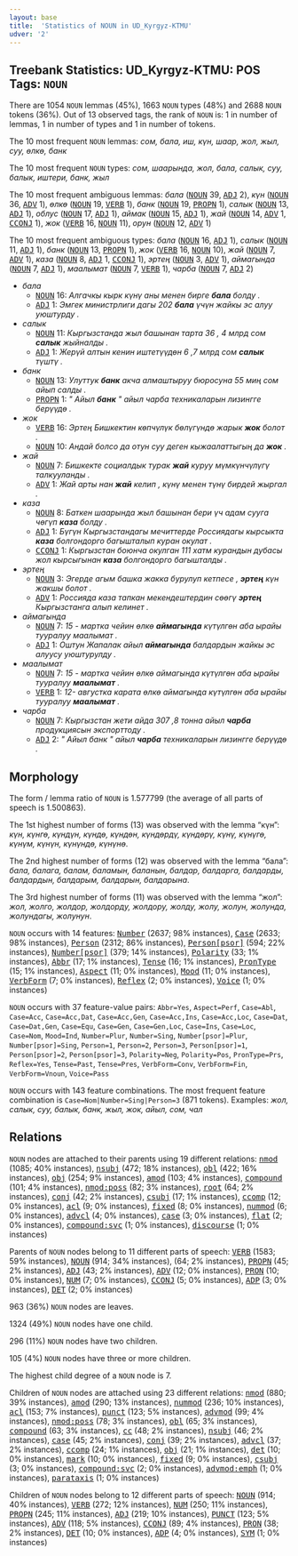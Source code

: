 ```yaml
---
layout: base
title:  'Statistics of NOUN in UD_Kyrgyz-KTMU'
udver: '2'
---
```


## Treebank Statistics: UD_Kyrgyz-KTMU: POS Tags: `NOUN`

There are 1054 `NOUN` lemmas (45%), 1663 `NOUN` types (48%) and 2688 `NOUN` tokens (36%).
Out of 13 observed tags, the rank of `NOUN` is: 1 in number of lemmas, 1 in number of types and 1 in number of tokens.

The 10 most frequent `NOUN` lemmas: <em>сом, бала, иш, күн, шаар, жол, жыл, суу, өлкө, банк</em>

The 10 most frequent `NOUN` types:  <em>сом, шаарында, жол, бала, салык, суу, балык, иштери, банк, жыл</em>

The 10 most frequent ambiguous lemmas: <em>бала</em> (<tt><a href="ky_ktmu-pos-NOUN.html">NOUN</a></tt> 39, <tt><a href="ky_ktmu-pos-ADJ.html">ADJ</a></tt> 2), <em>күн</em> (<tt><a href="ky_ktmu-pos-NOUN.html">NOUN</a></tt> 36, <tt><a href="ky_ktmu-pos-ADV.html">ADV</a></tt> 1), <em>өлкө</em> (<tt><a href="ky_ktmu-pos-NOUN.html">NOUN</a></tt> 19, <tt><a href="ky_ktmu-pos-VERB.html">VERB</a></tt> 1), <em>банк</em> (<tt><a href="ky_ktmu-pos-NOUN.html">NOUN</a></tt> 19, <tt><a href="ky_ktmu-pos-PROPN.html">PROPN</a></tt> 1), <em>салык</em> (<tt><a href="ky_ktmu-pos-NOUN.html">NOUN</a></tt> 13, <tt><a href="ky_ktmu-pos-ADJ.html">ADJ</a></tt> 1), <em>облус</em> (<tt><a href="ky_ktmu-pos-NOUN.html">NOUN</a></tt> 17, <tt><a href="ky_ktmu-pos-ADJ.html">ADJ</a></tt> 1), <em>аймак</em> (<tt><a href="ky_ktmu-pos-NOUN.html">NOUN</a></tt> 15, <tt><a href="ky_ktmu-pos-ADJ.html">ADJ</a></tt> 1), <em>жай</em> (<tt><a href="ky_ktmu-pos-NOUN.html">NOUN</a></tt> 14, <tt><a href="ky_ktmu-pos-ADV.html">ADV</a></tt> 1, <tt><a href="ky_ktmu-pos-CCONJ.html">CCONJ</a></tt> 1), <em>жок</em> (<tt><a href="ky_ktmu-pos-VERB.html">VERB</a></tt> 16, <tt><a href="ky_ktmu-pos-NOUN.html">NOUN</a></tt> 11), <em>орун</em> (<tt><a href="ky_ktmu-pos-NOUN.html">NOUN</a></tt> 12, <tt><a href="ky_ktmu-pos-ADV.html">ADV</a></tt> 1)

The 10 most frequent ambiguous types:  <em>бала</em> (<tt><a href="ky_ktmu-pos-NOUN.html">NOUN</a></tt> 16, <tt><a href="ky_ktmu-pos-ADJ.html">ADJ</a></tt> 1), <em>салык</em> (<tt><a href="ky_ktmu-pos-NOUN.html">NOUN</a></tt> 11, <tt><a href="ky_ktmu-pos-ADJ.html">ADJ</a></tt> 1), <em>банк</em> (<tt><a href="ky_ktmu-pos-NOUN.html">NOUN</a></tt> 13, <tt><a href="ky_ktmu-pos-PROPN.html">PROPN</a></tt> 1), <em>жок</em> (<tt><a href="ky_ktmu-pos-VERB.html">VERB</a></tt> 16, <tt><a href="ky_ktmu-pos-NOUN.html">NOUN</a></tt> 10), <em>жай</em> (<tt><a href="ky_ktmu-pos-NOUN.html">NOUN</a></tt> 7, <tt><a href="ky_ktmu-pos-ADV.html">ADV</a></tt> 1), <em>каза</em> (<tt><a href="ky_ktmu-pos-NOUN.html">NOUN</a></tt> 8, <tt><a href="ky_ktmu-pos-ADJ.html">ADJ</a></tt> 1, <tt><a href="ky_ktmu-pos-CCONJ.html">CCONJ</a></tt> 1), <em>эртең</em> (<tt><a href="ky_ktmu-pos-NOUN.html">NOUN</a></tt> 3, <tt><a href="ky_ktmu-pos-ADV.html">ADV</a></tt> 1), <em>аймагында</em> (<tt><a href="ky_ktmu-pos-NOUN.html">NOUN</a></tt> 7, <tt><a href="ky_ktmu-pos-ADJ.html">ADJ</a></tt> 1), <em>маалымат</em> (<tt><a href="ky_ktmu-pos-NOUN.html">NOUN</a></tt> 7, <tt><a href="ky_ktmu-pos-VERB.html">VERB</a></tt> 1), <em>чарба</em> (<tt><a href="ky_ktmu-pos-NOUN.html">NOUN</a></tt> 7, <tt><a href="ky_ktmu-pos-ADJ.html">ADJ</a></tt> 2)


* <em>бала</em>
  * <tt><a href="ky_ktmu-pos-NOUN.html">NOUN</a></tt> 16: <em>Алгачкы кырк күнү аны менен бирге <b>бала</b> болду .</em>
  * <tt><a href="ky_ktmu-pos-ADJ.html">ADJ</a></tt> 1: <em>Эмгек министрлиги дагы 202 <b>бала</b> үчүн жайкы эс алуу уюштурду .</em>
* <em>салык</em>
  * <tt><a href="ky_ktmu-pos-NOUN.html">NOUN</a></tt> 11: <em>Кыргызстанда жыл башынан тарта 36 , 4 млрд сом <b>салык</b> жыйналды .</em>
  * <tt><a href="ky_ktmu-pos-ADJ.html">ADJ</a></tt> 1: <em>Жерүй алтын кенин иштетүүдөн 6 ,7 млрд сом <b>салык</b> түштү .</em>
* <em>банк</em>
  * <tt><a href="ky_ktmu-pos-NOUN.html">NOUN</a></tt> 13: <em>Улуттук <b>банк</b> акча алмаштыруу бюросуна 55 миң сом айып салды .</em>
  * <tt><a href="ky_ktmu-pos-PROPN.html">PROPN</a></tt> 1: <em>" Айыл <b>банк</b> " айыл чарба техникаларын лизингге берүүдө .</em>
* <em>жок</em>
  * <tt><a href="ky_ktmu-pos-VERB.html">VERB</a></tt> 16: <em>Эртең Бишкектин көпчүлүк бөлүгүндө жарык <b>жок</b> болот .</em>
  * <tt><a href="ky_ktmu-pos-NOUN.html">NOUN</a></tt> 10: <em>Андай болсо да отун суу деген кыжаалаттыгың да <b>жок</b> .</em>
* <em>жай</em>
  * <tt><a href="ky_ktmu-pos-NOUN.html">NOUN</a></tt> 7: <em>Бишкекте социалдык турак <b>жай</b> куруу мүмкүнчүлүгү талкууланды .</em>
  * <tt><a href="ky_ktmu-pos-ADV.html">ADV</a></tt> 1: <em>Жай арты нан <b>жай</b> келип , күнү менен түнү бирдей жыргал .</em>
* <em>каза</em>
  * <tt><a href="ky_ktmu-pos-NOUN.html">NOUN</a></tt> 8: <em>Баткен шаарында жыл башынан бери үч адам сууга чөгүп <b>каза</b> болду .</em>
  * <tt><a href="ky_ktmu-pos-ADJ.html">ADJ</a></tt> 1: <em>Бүгүн Кыргызстандагы мечиттерде Россиядагы кырсыкта <b>каза</b> болгондорго багышталып куран окулат .</em>
  * <tt><a href="ky_ktmu-pos-CCONJ.html">CCONJ</a></tt> 1: <em>Кыргызстан боюнча окулган 111 хатм курандын дубасы жол кырсыгынан <b>каза</b> болгондорго багышталды .</em>
* <em>эртең</em>
  * <tt><a href="ky_ktmu-pos-NOUN.html">NOUN</a></tt> 3: <em>Эгерде агым башка жакка бурулуп кетпесе , <b>эртең</b> күн жакшы болот .</em>
  * <tt><a href="ky_ktmu-pos-ADV.html">ADV</a></tt> 1: <em>Россияда каза тапкан мекендештердин сөөгү <b>эртең</b> Кыргызстанга алып келинет .</em>
* <em>аймагында</em>
  * <tt><a href="ky_ktmu-pos-NOUN.html">NOUN</a></tt> 7: <em>15 - мартка чейин өлкө <b>аймагында</b> күтүлгөн аба ырайы тууралуу маалымат .</em>
  * <tt><a href="ky_ktmu-pos-ADJ.html">ADJ</a></tt> 1: <em>Оштун Жапалак айыл <b>аймагында</b> балдардын жайкы эс алуусу уюштурулду .</em>
* <em>маалымат</em>
  * <tt><a href="ky_ktmu-pos-NOUN.html">NOUN</a></tt> 7: <em>15 - мартка чейин өлкө аймагында күтүлгөн аба ырайы тууралуу <b>маалымат</b> .</em>
  * <tt><a href="ky_ktmu-pos-VERB.html">VERB</a></tt> 1: <em>12- августка карата өлкө аймагында күтүлгөн аба ырайы тууралуу <b>маалымат</b> .</em>
* <em>чарба</em>
  * <tt><a href="ky_ktmu-pos-NOUN.html">NOUN</a></tt> 7: <em>Кыргызстан жети айда 307 ,8 тонна айыл <b>чарба</b> продукциясын экспорттоду .</em>
  * <tt><a href="ky_ktmu-pos-ADJ.html">ADJ</a></tt> 2: <em>" Айыл банк " айыл <b>чарба</b> техникаларын лизингге берүүдө .</em>

## Morphology

The form / lemma ratio of `NOUN` is 1.577799 (the average of all parts of speech is 1.500863).

The 1st highest number of forms (13) was observed with the lemma “күн”: <em>күн, күнгө, күндүн, күндө, күндөн, күндөрдү, күндөрү, күнү, күнүгө, күнүм, күнүн, күнүндө, күнүнө</em>.

The 2nd highest number of forms (12) was observed with the lemma “бала”: <em>бала, балага, балам, баламын, баланын, балдар, балдарга, балдарды, балдардын, балдарым, балдарын, балдарына</em>.

The 3rd highest number of forms (11) was observed with the lemma “жол”: <em>жол, жолго, жолдор, жолдорду, жолдору, жолду, жолу, жолун, жолунда, жолундагы, жолунун</em>.

`NOUN` occurs with 14 features: <tt><a href="ky_ktmu-feat-Number.html">Number</a></tt> (2637; 98% instances), <tt><a href="ky_ktmu-feat-Case.html">Case</a></tt> (2633; 98% instances), <tt><a href="ky_ktmu-feat-Person.html">Person</a></tt> (2312; 86% instances), <tt><a href="ky_ktmu-feat-Person-psor.html">Person[psor]</a></tt> (594; 22% instances), <tt><a href="ky_ktmu-feat-Number-psor.html">Number[psor]</a></tt> (379; 14% instances), <tt><a href="ky_ktmu-feat-Polarity.html">Polarity</a></tt> (33; 1% instances), <tt><a href="ky_ktmu-feat-Abbr.html">Abbr</a></tt> (17; 1% instances), <tt><a href="ky_ktmu-feat-Tense.html">Tense</a></tt> (16; 1% instances), <tt><a href="ky_ktmu-feat-PronType.html">PronType</a></tt> (15; 1% instances), <tt><a href="ky_ktmu-feat-Aspect.html">Aspect</a></tt> (11; 0% instances), <tt><a href="ky_ktmu-feat-Mood.html">Mood</a></tt> (11; 0% instances), <tt><a href="ky_ktmu-feat-VerbForm.html">VerbForm</a></tt> (7; 0% instances), <tt><a href="ky_ktmu-feat-Reflex.html">Reflex</a></tt> (2; 0% instances), <tt><a href="ky_ktmu-feat-Voice.html">Voice</a></tt> (1; 0% instances)

`NOUN` occurs with 37 feature-value pairs: `Abbr=Yes`, `Aspect=Perf`, `Case=Abl`, `Case=Acc`, `Case=Acc,Dat`, `Case=Acc,Gen`, `Case=Acc,Ins`, `Case=Acc,Loc`, `Case=Dat`, `Case=Dat,Gen`, `Case=Equ`, `Case=Gen`, `Case=Gen,Loc`, `Case=Ins`, `Case=Loc`, `Case=Nom`, `Mood=Ind`, `Number=Plur`, `Number=Sing`, `Number[psor]=Plur`, `Number[psor]=Sing`, `Person=1`, `Person=2`, `Person=3`, `Person[psor]=1`, `Person[psor]=2`, `Person[psor]=3`, `Polarity=Neg`, `Polarity=Pos`, `PronType=Prs`, `Reflex=Yes`, `Tense=Past`, `Tense=Pres`, `VerbForm=Conv`, `VerbForm=Fin`, `VerbForm=Vnoun`, `Voice=Pass`

`NOUN` occurs with 143 feature combinations.
The most frequent feature combination is `Case=Nom|Number=Sing|Person=3` (871 tokens).
Examples: <em>жол, салык, суу, балык, банк, жыл, жок, айыл, сом, чал</em>


## Relations

`NOUN` nodes are attached to their parents using 19 different relations: <tt><a href="ky_ktmu-dep-nmod.html">nmod</a></tt> (1085; 40% instances), <tt><a href="ky_ktmu-dep-nsubj.html">nsubj</a></tt> (472; 18% instances), <tt><a href="ky_ktmu-dep-obl.html">obl</a></tt> (422; 16% instances), <tt><a href="ky_ktmu-dep-obj.html">obj</a></tt> (254; 9% instances), <tt><a href="ky_ktmu-dep-amod.html">amod</a></tt> (103; 4% instances), <tt><a href="ky_ktmu-dep-compound.html">compound</a></tt> (101; 4% instances), <tt><a href="ky_ktmu-dep-nmod-poss.html">nmod:poss</a></tt> (82; 3% instances), <tt><a href="ky_ktmu-dep-root.html">root</a></tt> (64; 2% instances), <tt><a href="ky_ktmu-dep-conj.html">conj</a></tt> (42; 2% instances), <tt><a href="ky_ktmu-dep-csubj.html">csubj</a></tt> (17; 1% instances), <tt><a href="ky_ktmu-dep-ccomp.html">ccomp</a></tt> (12; 0% instances), <tt><a href="ky_ktmu-dep-acl.html">acl</a></tt> (9; 0% instances), <tt><a href="ky_ktmu-dep-fixed.html">fixed</a></tt> (8; 0% instances), <tt><a href="ky_ktmu-dep-nummod.html">nummod</a></tt> (6; 0% instances), <tt><a href="ky_ktmu-dep-advcl.html">advcl</a></tt> (4; 0% instances), <tt><a href="ky_ktmu-dep-case.html">case</a></tt> (3; 0% instances), <tt><a href="ky_ktmu-dep-flat.html">flat</a></tt> (2; 0% instances), <tt><a href="ky_ktmu-dep-compound-svc.html">compound:svc</a></tt> (1; 0% instances), <tt><a href="ky_ktmu-dep-discourse.html">discourse</a></tt> (1; 0% instances)

Parents of `NOUN` nodes belong to 11 different parts of speech: <tt><a href="ky_ktmu-pos-VERB.html">VERB</a></tt> (1583; 59% instances), <tt><a href="ky_ktmu-pos-NOUN.html">NOUN</a></tt> (914; 34% instances),  (64; 2% instances), <tt><a href="ky_ktmu-pos-PROPN.html">PROPN</a></tt> (45; 2% instances), <tt><a href="ky_ktmu-pos-ADJ.html">ADJ</a></tt> (43; 2% instances), <tt><a href="ky_ktmu-pos-ADV.html">ADV</a></tt> (12; 0% instances), <tt><a href="ky_ktmu-pos-PRON.html">PRON</a></tt> (10; 0% instances), <tt><a href="ky_ktmu-pos-NUM.html">NUM</a></tt> (7; 0% instances), <tt><a href="ky_ktmu-pos-CCONJ.html">CCONJ</a></tt> (5; 0% instances), <tt><a href="ky_ktmu-pos-ADP.html">ADP</a></tt> (3; 0% instances), <tt><a href="ky_ktmu-pos-DET.html">DET</a></tt> (2; 0% instances)

963 (36%) `NOUN` nodes are leaves.

1324 (49%) `NOUN` nodes have one child.

296 (11%) `NOUN` nodes have two children.

105 (4%) `NOUN` nodes have three or more children.

The highest child degree of a `NOUN` node is 7.

Children of `NOUN` nodes are attached using 23 different relations: <tt><a href="ky_ktmu-dep-nmod.html">nmod</a></tt> (880; 39% instances), <tt><a href="ky_ktmu-dep-amod.html">amod</a></tt> (290; 13% instances), <tt><a href="ky_ktmu-dep-nummod.html">nummod</a></tt> (236; 10% instances), <tt><a href="ky_ktmu-dep-acl.html">acl</a></tt> (153; 7% instances), <tt><a href="ky_ktmu-dep-punct.html">punct</a></tt> (123; 5% instances), <tt><a href="ky_ktmu-dep-advmod.html">advmod</a></tt> (99; 4% instances), <tt><a href="ky_ktmu-dep-nmod-poss.html">nmod:poss</a></tt> (78; 3% instances), <tt><a href="ky_ktmu-dep-obl.html">obl</a></tt> (65; 3% instances), <tt><a href="ky_ktmu-dep-compound.html">compound</a></tt> (63; 3% instances), <tt><a href="ky_ktmu-dep-cc.html">cc</a></tt> (48; 2% instances), <tt><a href="ky_ktmu-dep-nsubj.html">nsubj</a></tt> (46; 2% instances), <tt><a href="ky_ktmu-dep-case.html">case</a></tt> (45; 2% instances), <tt><a href="ky_ktmu-dep-conj.html">conj</a></tt> (39; 2% instances), <tt><a href="ky_ktmu-dep-advcl.html">advcl</a></tt> (37; 2% instances), <tt><a href="ky_ktmu-dep-ccomp.html">ccomp</a></tt> (24; 1% instances), <tt><a href="ky_ktmu-dep-obj.html">obj</a></tt> (21; 1% instances), <tt><a href="ky_ktmu-dep-det.html">det</a></tt> (10; 0% instances), <tt><a href="ky_ktmu-dep-mark.html">mark</a></tt> (10; 0% instances), <tt><a href="ky_ktmu-dep-fixed.html">fixed</a></tt> (9; 0% instances), <tt><a href="ky_ktmu-dep-csubj.html">csubj</a></tt> (3; 0% instances), <tt><a href="ky_ktmu-dep-compound-svc.html">compound:svc</a></tt> (2; 0% instances), <tt><a href="ky_ktmu-dep-advmod-emph.html">advmod:emph</a></tt> (1; 0% instances), <tt><a href="ky_ktmu-dep-parataxis.html">parataxis</a></tt> (1; 0% instances)

Children of `NOUN` nodes belong to 12 different parts of speech: <tt><a href="ky_ktmu-pos-NOUN.html">NOUN</a></tt> (914; 40% instances), <tt><a href="ky_ktmu-pos-VERB.html">VERB</a></tt> (272; 12% instances), <tt><a href="ky_ktmu-pos-NUM.html">NUM</a></tt> (250; 11% instances), <tt><a href="ky_ktmu-pos-PROPN.html">PROPN</a></tt> (245; 11% instances), <tt><a href="ky_ktmu-pos-ADJ.html">ADJ</a></tt> (219; 10% instances), <tt><a href="ky_ktmu-pos-PUNCT.html">PUNCT</a></tt> (123; 5% instances), <tt><a href="ky_ktmu-pos-ADV.html">ADV</a></tt> (118; 5% instances), <tt><a href="ky_ktmu-pos-CCONJ.html">CCONJ</a></tt> (89; 4% instances), <tt><a href="ky_ktmu-pos-PRON.html">PRON</a></tt> (38; 2% instances), <tt><a href="ky_ktmu-pos-DET.html">DET</a></tt> (10; 0% instances), <tt><a href="ky_ktmu-pos-ADP.html">ADP</a></tt> (4; 0% instances), <tt><a href="ky_ktmu-pos-SYM.html">SYM</a></tt> (1; 0% instances)


